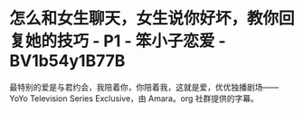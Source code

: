 # 怎么和女生聊天，女生说你好坏，教你回复她的技巧 - P1 - 笨小子恋爱 - BV1b54y1B77B

最特别的爱是与君约会，我陪着你，你陪着我，这就是爱，优优独播剧场——YoYo Television Series Exclusive，由 Amara。org 社群提供的字幕。

